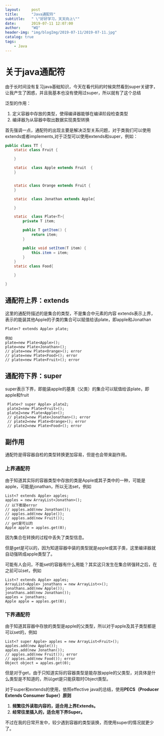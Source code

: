 ```yaml
---
layout:     post
title:      "Java通配符"
subtitle:   " \"好好学习，天天向上\""
date:       2019-07-11 12:07:00
author:     "WQ"
header-img: "img/blogImg/2019-07-11/2019-07-11.jpg"
catalog: true
tags:
    - Java
---
```


# 关于java通配符

由于长时间没有复习java基础知识，今天在看代码的时候突然看到super关键字，让我产生了困惑，并且我基本也没有使用过super，所以就有了这个总结

泛型的作用：

1. 定义容器中存放的类型，使得编译器能够在编译阶段检查类型
2. 编译器为从容器中取出数据实现类型转换

首先强调一点，通配符的出现主要是解决泛型关系问题，对于类我们可以使用extends或者implements,对于泛型可以使用extends和super，例如：

```java
public class TT {
    static class Fruit {

    }

    static  class Apple extends Fruit  {
    }


    static class Orange extends Fruit {
    }

    static  class Jonathan extends Apple{

    }

    static  class Plate<T>{
        private T item;

        public T getItem() {
            return item;
        }

        public void setItem(T item) {
            this.item = item;
        }
    }
    static class Food{

    }

}
```

## 通配符上界：extends

这里的通配符描述的是集合的类型，不是集合中元素的内容
extends表示上界，表示的能装其他Apple的子类的集合可以赋值给该plate，即apple和Jonathan

```
Plate<? extends Apple> plate;

例如
plate=new Plate<Apple>();
plate=new Plate<Jonathan>();
// plate=new Plate<Orange>(); error
// plate=new Plate<Food>(); error
// plate=new Plate<Fruit>(); error
```
    

## 通配符下界：super

super表示下界，即能装apple的基类（父类）的集合可以赋值给该plate，即apple和fruit

```
 Plate<? super Apple> plate2;
 plate2=new Plate<Fruit>();
 plate2=new Plate<Apple>();
 // plate2=new Plate<Jonathan>(); error
 // plate2=new Plate<Orange>(); error
 // plate2=new Plate<Food>(); error
```

## 副作用

通配符是得容器自检的类型转换更加容易，但是也会带来副作用。

### 上界通配符

由于知道其实际的容器类型中存放的类是Apple或其子类中的一种，可能是apple，可能是jonathan，所以无法set，例如

```
List<? extends Apple> apples;
apples = new ArrayList<Jonathan>();
// 以下都是error
// apples.add(new Jonathan()); 
// apples.add(new Apple());
// apples.add(new Fruit());
// get是可以的
Apple apple = apples.get(0);
```

因为集合在转换的过程中丢失了类型信息。

但是get是可以的，因为知道容器中装的类型就是apple或其子类，这里编译器就自动强转成apple类型了。

可能有人会问，不能set的容器有什么用能？其实这只发生在集合转强转之后，在之前可以set，例如

```
List<? extends Apple> apples;
ArrayList<Apple> jonathans = new ArrayList<>();
jonathans.add(new Apple());
jonathans.add(new Jonathan());
apples = jonathans;
Apple apple = apples.get(0);
```

### 下界通配符

由于知道其容器中存放的类型是apple的父类型，所以对于apple及其子类型都是可以set的，例如

```
List<? super Apple> apples = new ArrayList<Fruit>();
apples.add(new Apple());
apples.add(new Jonathan());
// apples.add(new Fruit()); error
// apples.add(new Food()); error
Object object = apples.get(0);
```

但是对于get，由于只知道实际的容器类型是能存放apple的父类型，对具体是什么类型是不知道的，所以get是只能获取时Object类型。



对于super和extends的使用，依照effective java的总结，使用**PECS（Producer Extends Consumer Super）原则**

1. **频繁往外读取内容的，适合用上界Extends。**
2. **经常往里插入的，适合用下界Super。**

 不过在我的日常开发中，较少遇到容器的类型装换，而使用super的情况就更少了。